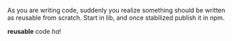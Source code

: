 As you are writing code, suddenly you realize something should be written as
reusable from scratch. Start in lib, and once stabilized publish it in npm.

**reusable** code *ha*!